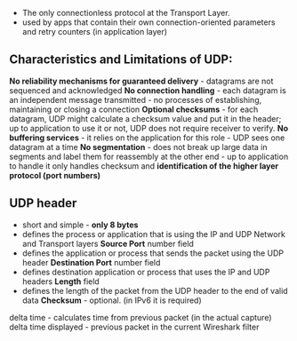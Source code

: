 - The only connectionless protocol at the Transport Layer.
- used by apps that contain their own connection-oriented parameters and retry counters (in application layer)
## Characteristics and Limitations of UDP:
**No reliability mechanisms for guaranteed delivery** - datagrams are not sequenced and acknowledged
**No connection handling** - each datagram is an independent message transmitted - no processes of establishing, maintaining or closing a connection
**Optional checksums** - for each datagram, UDP might calculate a checksum value and put it in the header; up to application to use it or not, UDP does not require receiver to verify.
**No buffering services** - it relies on the application for this role - UDP sees one datagram at a time
**No segmentation** - does not break up large data in segments and label them for reassembly at the other end - up to application to handle it
only handles checksum and **identification of the higher layer protocol (port numbers)**

## UDP **header**
- short and simple - **only 8 bytes**
- defines the process or application that is using the IP and UDP Network and Transport layers
**Source Port** number field
- defines the application or process that sends the packet using the UDP header
**Destination Port** number field
- defines destination application or process that uses the IP and UDP headers
**Length** field
- defines the length of the packet from the UDP header to the end of valid data
**Checksum** - optional. (in IPv6 it is required)


delta time - calculates time from previous packet (in the actual capture)
delta time displayed - previous packet in the current Wireshark filter
